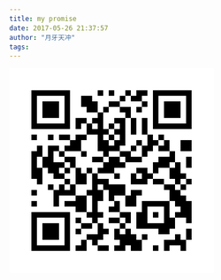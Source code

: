 ```yaml
---
title: my promise
date: 2017-05-26 21:37:57
author: "月牙天冲"
tags:
---
```



![logo](my-promise/yueshujun.png)
